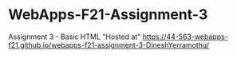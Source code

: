 # WebApps-F21-Assignment-3
Assignment 3 - Basic HTML
"Hosted at" https://44-563-webapps-f21.github.io/webapps-f21-assignment-3-DineshYerramothu/
